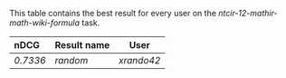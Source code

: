 This table contains the best result for every user on the *ntcir-12-mathir-math-wiki-formula* task.

| nDCG | Result name | User |
|:-----|:------------|------|
| *0.7336* | *random* | *xrando42* |
